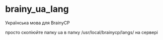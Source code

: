 # brainy_ua_lang
Українська мова для BrainyCP

просто скопіюйте папку ua в папку /usr/local/brainycp/langs/ на сервері
